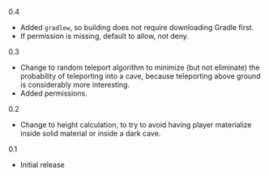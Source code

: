 0.4
* Added `gradlew`, so building does not require downloading Gradle first.
* If permission is missing, default to allow, not deny.

0.3
* Change to random teleport algorithm to minimize (but not eliminate)
  the probability of teleporting into a cave, because teleporting above
  ground is considerably more interesting.
* Added permissions.

0.2
* Change to height calculation, to try to avoid having player materialize
  inside solid material or inside a dark cave.

0.1
* Initial release
